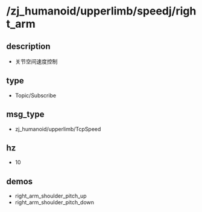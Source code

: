 ﻿# /zj_humanoid/upperlimb/speedj/right_arm

## description
- 关节空间速度控制

## type
- Topic/Subscribe

## msg_type
- zj_humanoid/upperlimb/TcpSpeed

## hz
- 10

## demos
- right_arm_shoulder_pitch_up
- right_arm_shoulder_pitch_down

